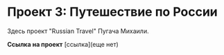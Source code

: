 # Проект 3: Путешествие по России

Здесь проект "Russian Travel" Пугача Михаили.

**Ссылка на проект**
 [ссылка](еще нет)

